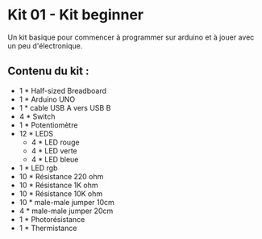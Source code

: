 # Kit 01 - Kit beginner
Un kit basique pour commencer à programmer sur arduino et à jouer avec un peu d'électronique.


## Contenu du kit :
* 1 * Half-sized Breadboard
* 1 * Arduino UNO
* 1 * cable USB A vers USB B
* 4 * Switch
* 1 * Potentiomètre
* 12 * LEDS
  * 4 * LED rouge
  * 4 * LED verte
  * 4 * LED bleue
* 1 * LED rgb
* 10 * Résistance 220 ohm
* 10 * Résistance 1K ohm
* 10 * Résistance 10K ohm
* 10 * male-male jumper 10cm
* 4 * male-male jumper 20cm
* 1 * Photorésistance
* 1 * Thermistance
